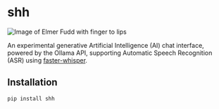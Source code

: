 # shh

![Image of Elmer Fudd with finger to lips](https://westernagnetwork.com/images/img_3nryoLdnfeNcSvDUEZD5Eo/elmer-fudd.jpg?fit=outside&w=1600)

An experimental generative Artificial Intelligence (AI) chat interface, powered by the Ollama API, supporting Automatic Speech Recognition (ASR) using [faster-whisper](https://github.com/SYSTRAN/faster-whisper).

## Installation

```bash
pip install shh
```
